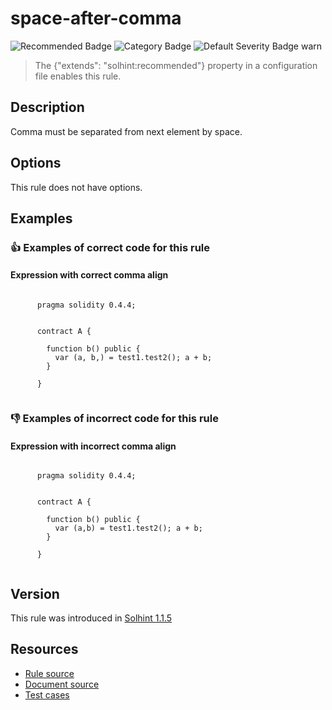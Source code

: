 
# space-after-comma
![Recommended Badge](https://img.shields.io/badge/-Recommended-brightgreen)
![Category Badge](https://img.shields.io/badge/-Style%20Guide%20Rules-informational)
![Default Severity Badge warn](https://img.shields.io/badge/Default%20Severity-warn-yellow)
> The {"extends": "solhint:recommended"} property in a configuration file enables this rule.


## Description
Comma must be separated from next element by space.

## Options
This rule does not have options.

## Examples
### 👍 Examples of **correct** code for this rule

#### Expression with correct comma align

```solidity

      pragma solidity 0.4.4;
        
        
      contract A {
        
        function b() public {
          var (a, b,) = test1.test2(); a + b;
        }
    
      }
    
```

### 👎 Examples of **incorrect** code for this rule

#### Expression with incorrect comma align

```solidity

      pragma solidity 0.4.4;
        
        
      contract A {
        
        function b() public {
          var (a,b) = test1.test2(); a + b;
        }
    
      }
    
```

## Version
This rule was introduced in [Solhint 1.1.5](https://github.com/protofire/solhint/tree/v1.1.5)

## Resources
- [Rule source](https://github.com/protofire/solhint/tree/master/lib/rules/align/space-after-comma.js)
- [Document source](https://github.com/protofire/solhint/tree/master/docs/rules/align/space-after-comma.md)
- [Test cases](https://github.com/protofire/solhint/tree/master/test/rules/align/space-after-comma.js)

